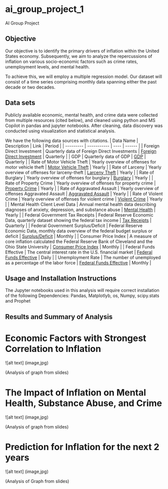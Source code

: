 # ai_group_project_1
AI Group Project 


## Objective

Our objective is to identify the primary drivers of inflation within the United States economy. Subsequently, we aim to analyze the repercussions of inflation on various socio-economic factors such as crime rates, unemployment levels, and mental health.

To achieve this, we will employ a multiple regression model. Our dataset will consist of a time series comprising monthly data spanning either the past decade or two decades.

## Data sets

Publicly available economic, mental health, and crime data were collected from multiple resources (cited below), and cleaned using python and MS Copilot in pandas and jupyter notebooks. After cleaning, data discovery was conducted using visualization and statistical analysis.  

We have the following data sources with citations.
| Data Name | Description | Link | Period |
| --------- | ----------- | ---- | ------ |
| Foreign Direct Investment | Quarterly data of Foreign Direct Investments | [Foreign Direct Investment](https://fred.stlouisfed.org/series/ROWFDIQ027S) | Quarterly |
| GDP | Quarterly data of GDP | [GDP](https://fred.stlouisfed.org/series/GDP) | Quarterly |
| Rate of Motor Vehicle Theft | Yearly overview of offenses for motor vehicle theft | [Motor Vehicle Theft](https://cde.ucr.cjis.gov/LATEST/webapp/#/pages/explorer/crime/crime-trend) | Yearly |
| Rate of Larceny | Yearly overview of offenses for larceny-theft | [Larceny Theft](https://cde.ucr.cjis.gov/LATEST/webapp/#/pages/explorer/crime/crime-trend) | Yearly |
| Rate of Burglary | Yearly overview of offenses for burglary | [Burglary](https://cde.ucr.cjis.gov/LATEST/webapp/#/pages/explorer/crime/crime-trend) | Yearly |
| Rate of Property Crime | Yearly overview of offenses for property crime | [Property Crime](https://cde.ucr.cjis.gov/LATEST/webapp/#/pages/explorer/crime/crime-trend) | Yearly |
| Rate of Aggravated Assault | Yearly overview of offenses Aggravated Assault | [Aggravated Assault](https://cde.ucr.cjis.gov/LATEST/webapp/#/pages/explorer/crime/crime-trend) | Yearly |
| Rate of Violent Crime | Yearly overview of offenses for violent crime | [Violent Crime](https://cde.ucr.cjis.gov/LATEST/webapp/#/pages/explorer/crime/crime-trend) | Yearly |
| Mental Health Client Level Data | Annual mental health data describing diagnoses of anxiety, depression, and substance abuse | [Mental Health](https://www.samhsa.gov/data/data-we-collect/mh-cld-mental-health-client-level-data) | Yearly |
| Federal Government Tax Receipts | Federal Reserve Economic Data, quarterly dataset showing the federal tax income | [Tax Receipts](https://fred.stlouisfed.org/series/W006RC1Q027SBEA) | Quarterly |
| Federal Government Surplus/Deficit | Federal Reserve Economic Data, monthly data overview of the federal budget surplus or deficit | [Surplus/Deficit](https://fred.stlouisfed.org/series/MTSDS133FMS) | Monthly |
| Consumer Price Index | A measure of core inflation calculated the Federal Reserve Bank of Cleveland and the Ohio State University | [Consumer Price Index](https://fred.stlouisfed.org/series/MEDCPIM158SFRBCLE) | Monthly |
| Federal Funds Effective | The central interest rate in the U.S. financial market | [Federal Funds Effective](https://fred.stlouisfed.org/series/FEDFUNDS) | Daily |
| Unemployment Rate | The number of unemployed as a percentage of the labor force | [Federal Funds Effective](https://fred.stlouisfed.org/series/UNRATE) | Monthly |

## Usage and Installation Instructions

The Jupyter notebooks used in this analysis will require correct installation of the following Dependencies:
Pandas, Matplotlyb, os, Numpy, scipy.stats and Prophet

## Results and Summary of Analysis

# Economic Factors with Strongest Correlation to Inflation

![alt text] (image,jpg)

(Analysis of graph from slides)

# The Impact of Inflation on Mental Health, Substance Abuse, and Crime

![alt text] (image,jpg)

(Analysis of graph from slides)

# Prediction for Inflation for the next 2 years

![alt text] (image,jpg)

(Analysis of Graph from slides)